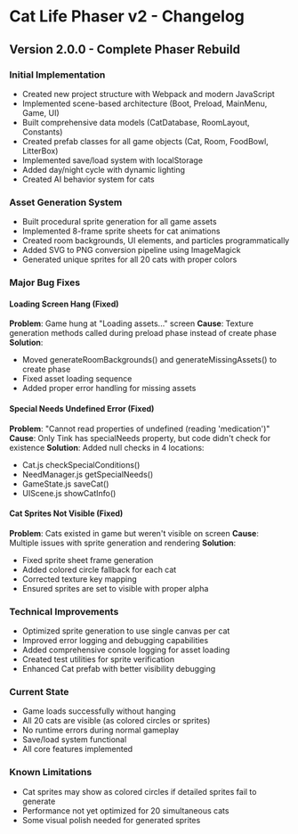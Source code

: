# Cat Life Phaser v2 - Changelog

## Version 2.0.0 - Complete Phaser Rebuild

### Initial Implementation
- Created new project structure with Webpack and modern JavaScript
- Implemented scene-based architecture (Boot, Preload, MainMenu, Game, UI)
- Built comprehensive data models (CatDatabase, RoomLayout, Constants)
- Created prefab classes for all game objects (Cat, Room, FoodBowl, LitterBox)
- Implemented save/load system with localStorage
- Added day/night cycle with dynamic lighting
- Created AI behavior system for cats

### Asset Generation System
- Built procedural sprite generation for all game assets
- Implemented 8-frame sprite sheets for cat animations
- Created room backgrounds, UI elements, and particles programmatically
- Added SVG to PNG conversion pipeline using ImageMagick
- Generated unique sprites for all 20 cats with proper colors

### Major Bug Fixes

#### Loading Screen Hang (Fixed)
**Problem**: Game hung at "Loading assets..." screen
**Cause**: Texture generation methods called during preload phase instead of create phase
**Solution**: 
- Moved generateRoomBackgrounds() and generateMissingAssets() to create phase
- Fixed asset loading sequence
- Added proper error handling for missing assets

#### Special Needs Undefined Error (Fixed)
**Problem**: "Cannot read properties of undefined (reading 'medication')"
**Cause**: Only Tink has specialNeeds property, but code didn't check for existence
**Solution**: Added null checks in 4 locations:
- Cat.js checkSpecialConditions()
- NeedManager.js getSpecialNeeds()
- GameState.js saveCat()
- UIScene.js showCatInfo()

#### Cat Sprites Not Visible (Fixed)
**Problem**: Cats existed in game but weren't visible on screen
**Cause**: Multiple issues with sprite generation and rendering
**Solution**:
- Fixed sprite sheet frame generation
- Added colored circle fallback for each cat
- Corrected texture key mapping
- Ensured sprites are set to visible with proper alpha

### Technical Improvements
- Optimized sprite generation to use single canvas per cat
- Improved error logging and debugging capabilities
- Added comprehensive console logging for asset loading
- Created test utilities for sprite verification
- Enhanced Cat prefab with better visibility debugging

### Current State
- Game loads successfully without hanging
- All 20 cats are visible (as colored circles or sprites)
- No runtime errors during normal gameplay
- Save/load system functional
- All core features implemented

### Known Limitations
- Cat sprites may show as colored circles if detailed sprites fail to generate
- Performance not yet optimized for 20 simultaneous cats
- Some visual polish needed for generated sprites